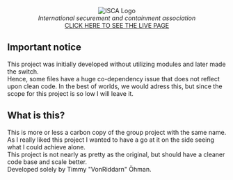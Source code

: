 <p align="center">
  <img src="https://github.com/VonRiddarn/isca-monster-database/blob/main/public/resources/isca_labs.png?raw=true" alt="ISCA Logo" /> <br />
  <i>International securement and containment association</i><br />
  <a href="https://vonriddarn.github.io/isca-monster-database/public/">CLICK HERE TO SEE THE LIVE PAGE</a>
</p>

## Important notice
This project was initially developed without utilizing modules and later made the switch.<br />
Hence, some files have a huge co-dependency issue that does not reflect upon clean code.<bt />
In the best of worlds, we would adress this, but since the scope for this project is so low I will leave it.

## What is this?
This is more or less a carbon copy of the group project with the same name.<br />
As I really liked this project I wanted to have a go at it on the side seeing what I could achieve alone. <br />
This project is not nearly as pretty as the original, but should have a cleaner code base and scale better.<br />
Developed solely by Timmy "VonRiddarn" Öhman.